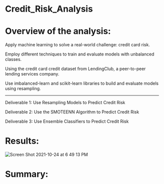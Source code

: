 # Credit_Risk_Analysis
# Overview of the analysis:
Apply machine learning to solve a real-world challenge: credit card risk.

Employ different techniques to train and evaluate models with unbalanced classes.

Using the credit card credit dataset from LendingClub, a peer-to-peer lending services company.

Use imbalanced-learn and scikit-learn libraries to build and evaluate models using resampling.

---------------------------------------------------------------



Deliverable 1: Use Resampling Models to Predict Credit Risk

Deliverable 2: Use the SMOTEENN Algorithm to Predict Credit Risk

Deliverable 3: Use Ensemble Classifiers to Predict Credit Risk



# Results:

![Screen Shot 2021-10-24 at 6 49 13 PM](https://user-images.githubusercontent.com/86200136/138616084-6531d01c-11a3-4a23-b920-4b40e9aec277.png)






# Summary:
